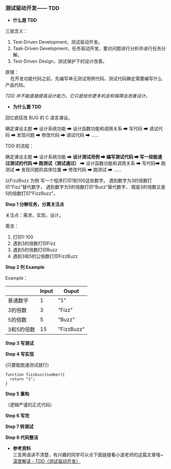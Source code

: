 ### 测试驱动开发—— TDD 

* **什么是 TDD**

三层含义：
 1. Test-Driven Development，测试驱动开发。
 2. Task-Driven Development，任务驱动开发，要对问题进行分析并进行任务分解。
 3. Test-Driven Design，测试保护下的设计改善。

原理：
 <br> &nbsp; &nbsp; 在开发功能代码之前，先编写单元测试用例代码，测试代码确定需要编写什么产品代码。

*TDD 并不能直接提高设计能力，它只是给你更多机会和保障去改善设计。*

* **为什么要 TDD**

回忆疯狂改 BUG 的 C 语言课设。

确定课设主题 ➡ 设计系统功能 ➡ 设计函数功能和调用关系 ➡ 写代码 ➡ 调试代码 ➡ 发现问题 ➡ 修改代码 ➡ 调试代码 ➡ ……

TDD 的流程：

确定课设主题 ➡ 设计系统功能 ➡ **设计测试用例 ➡ 编写测试代码 ➡ 写一段能通过测试的代码 ➡ 跑测试（测试通过）** ➡ 设计函数功能和调用关系 ➡ 写代码➡ 跑测试 ➡ 发现问题的具体位置 ➡ 修改代码 ➡ 跑测试 ➡ ……

以FizzBuzz 为例
写一个程序打印1到100这些数字。
遇到数字为3的倍数打印“Fizz”替代数字，
遇到数字为5的倍数打印“Buzz”替代数字，
既是3的倍数又是5的倍数打印“FizzBuzz”。


**Step 1 分解任务，分离关注点**

关注点：需求，实现，设计。

需求：
1. 打印1-100
2. 遇到3的倍数打印Fizz
3. 遇到5的倍数打印Buzz
4. 遇到3和5的公倍数打印FizzBuzz


**Step 2 列 Example**

Example：

|  | Input | Ouput |
| ------ | ------ | ------ |
| 普通数字 | 1 | "1" |
| 3的倍数 | 3 | "Fizz" |
| 5的倍数 | 5 | "Buzz" |
| 3和5的倍数 | 15 | "FizzBuzz" |

**Step 3 写测试**

**Step 4 写实现**

(只要能跑通测试就行)
```
function fizzbuzz(number){
  return "1";
}
```

**Step 5 重构**

（逻辑严谨的正式代码）

**Step 6 写完**

**Step 7 转测试**

**Step 8 代码整洁**

* **参考资料**
<br>三言两语讲不清楚，有兴趣的同学可以点下面链接看小波老师的这篇文章哦~
<br>[深度解读 - TDD（测试驱动开发）](https://www.jianshu.com/p/62f16cd4fef3)
